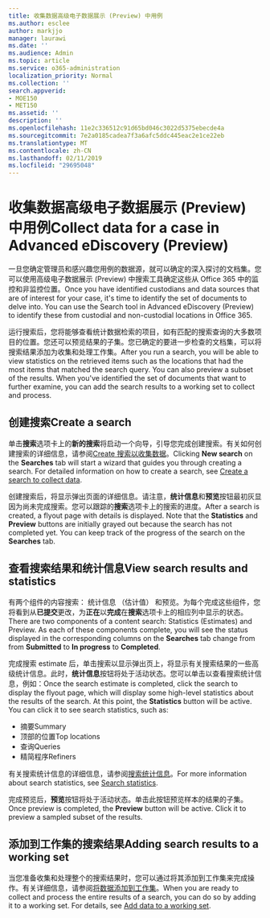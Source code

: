 ```yaml
---
title: 收集数据高级电子数据展示 (Preview) 中用例
ms.author: esclee
author: markjjo
manager: laurawi
ms.date: ''
ms.audience: Admin
ms.topic: article
ms.service: o365-administration
localization_priority: Normal
ms.collection: ''
search.appverid:
- MOE150
- MET150
ms.assetid: ''
description: ''
ms.openlocfilehash: 11e2c336512c91d65bd046c3022d5375ebecde4a
ms.sourcegitcommit: 7e2a0185cadea7f3a6afc5ddc445eac2e1ce22eb
ms.translationtype: MT
ms.contentlocale: zh-CN
ms.lasthandoff: 02/11/2019
ms.locfileid: "29695048"
---
```

# <a name="collect-data-for-a-case-in-advanced-ediscovery-preview"></a><span data-ttu-id="d0ca2-102">收集数据高级电子数据展示 (Preview) 中用例</span><span class="sxs-lookup"><span data-stu-id="d0ca2-102">Collect data for a case in Advanced eDiscovery (Preview)</span></span>

<span data-ttu-id="d0ca2-p101">一旦您确定管理员和感兴趣您用例的数据源，就可以确定的深入探讨的文档集。您可以使用高级电子数据展示 (Preview) 中搜索工具确定这些从 Office 365 中的监控和非监控位置。</span><span class="sxs-lookup"><span data-stu-id="d0ca2-p101">Once you have identified custodians and data sources that are of interest for your case, it's time to identify the set of documents to delve into. You can use the Search tool in Advanced eDiscovery (Preview) to identify these from custodial and non-custodial locations in Office 365.</span></span>

<span data-ttu-id="d0ca2-p102">运行搜索后，您将能够查看统计数据检索的项目，如有匹配的搜索查询的大多数项目的位置。您还可以预览结果的子集。您已确定的要进一步检查的文档集，可以将搜索结果添加为收集和处理工作集。</span><span class="sxs-lookup"><span data-stu-id="d0ca2-p102">After you run a search, you will be able to view statistics on the retrieved items such as the locations that had the most items that matched the search query. You can also preview a subset of the results. When you've identified the set of documents that want to further examine, you can add the search results to a working set to collect and process.</span></span>

## <a name="create-a-search"></a><span data-ttu-id="d0ca2-108">创建搜索</span><span class="sxs-lookup"><span data-stu-id="d0ca2-108">Create a search</span></span>

<span data-ttu-id="d0ca2-p103">单击**搜索**选项卡上的**新的搜索**将启动一个向导，引导您完成创建搜索。有关如何创建搜索的详细信息，请参阅[Create 搜索以收集数据](create-search-to-collect-data.md)。</span><span class="sxs-lookup"><span data-stu-id="d0ca2-p103">Clicking **New search** on the **Searches** tab will start a wizard that guides you through creating a search. For detailed information on how to create a search, see [Create a search to collect data](create-search-to-collect-data.md).</span></span>

<span data-ttu-id="d0ca2-p104">创建搜索后，将显示弹出页面的详细信息。请注意，**统计信息**和**预览**按钮最初灰显因为尚未完成搜索。您可以跟踪的**搜索**选项卡上的搜索的进度。</span><span class="sxs-lookup"><span data-stu-id="d0ca2-p104">After a search is created, a flyout page with details is displayed. Note that the **Statistics** and **Preview** buttons are initially grayed out because the search has not completed yet. You can keep track of the progress of the search on the **Searches** tab.</span></span>

## <a name="view-search-results-and-statistics"></a><span data-ttu-id="d0ca2-114">查看搜索结果和统计信息</span><span class="sxs-lookup"><span data-stu-id="d0ca2-114">View search results and statistics</span></span>
<span data-ttu-id="d0ca2-p105">有两个组件的内容搜索： 统计信息 （估计值） 和预览。为每个完成这些组件，您将看到从**已提交**更改，为**正在**以**完成**在**搜索**选项卡上的相应列中显示的状态。</span><span class="sxs-lookup"><span data-stu-id="d0ca2-p105">There are two components of a content search: Statistics (Estimates) and Preview. As each of these components complete, you will see the status displayed in the corresponding columns on the **Searches** tab change from from **Submitted** to **In progress** to **Completed**.</span></span>

<span data-ttu-id="d0ca2-p106">完成搜索 estimate 后，单击搜索以显示弹出页上，将显示有关搜索结果的一些高级统计信息。此时，**统计信息**按钮将处于活动状态。您可以单击以查看搜索统计信息，例如：</span><span class="sxs-lookup"><span data-stu-id="d0ca2-p106">Once the search estimate is completed, click the search to display the flyout page, which will display some high-level statistics about the results of the search. At this point, the **Statistics** button will be active. You can click it to see search statistics, such as:</span></span>

- <span data-ttu-id="d0ca2-120">摘要</span><span class="sxs-lookup"><span data-stu-id="d0ca2-120">Summary</span></span>
- <span data-ttu-id="d0ca2-121">顶部的位置</span><span class="sxs-lookup"><span data-stu-id="d0ca2-121">Top locations</span></span>
- <span data-ttu-id="d0ca2-122">查询</span><span class="sxs-lookup"><span data-stu-id="d0ca2-122">Queries</span></span>
- <span data-ttu-id="d0ca2-123">精简程序</span><span class="sxs-lookup"><span data-stu-id="d0ca2-123">Refiners</span></span>

<span data-ttu-id="d0ca2-124">有关搜索统计信息的详细信息，请参阅[搜索统计信息](search-statistics.md)。</span><span class="sxs-lookup"><span data-stu-id="d0ca2-124">For more information about search statistics, see [Search statistics](search-statistics.md).</span></span>

<span data-ttu-id="d0ca2-p107">完成预览后，**预览**按钮将处于活动状态。单击此按钮预览样本的结果的子集。</span><span class="sxs-lookup"><span data-stu-id="d0ca2-p107">Once preview is completed, the **Preview** button will be active. Click it to preview a sampled subset of the results.</span></span>

## <a name="adding-search-results-to-a-working-set"></a><span data-ttu-id="d0ca2-127">添加到工作集的搜索结果</span><span class="sxs-lookup"><span data-stu-id="d0ca2-127">Adding search results to a working set</span></span>

<span data-ttu-id="d0ca2-p108">当您准备收集和处理整个的搜索结果时，您可以通过将其添加到工作集来完成操作。有关详细信息，请参阅[将数据添加到工作集](add-data-to-working-set.md)。</span><span class="sxs-lookup"><span data-stu-id="d0ca2-p108">When you are ready to collect and process the entire results of a search, you can do so by adding it to a working set. For details, see [Add data to a working set](add-data-to-working-set.md).</span></span> 